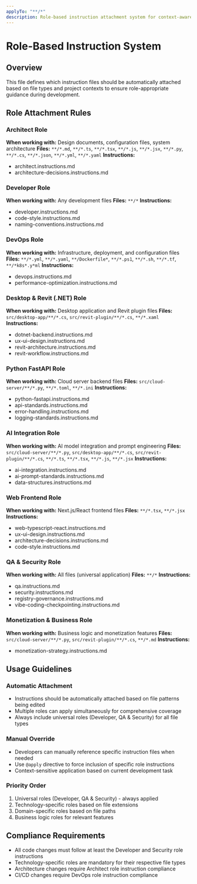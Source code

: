 ```yaml
---
applyTo: "**/*"
description: Role-based instruction attachment system for context-aware development across all file types.
---
```


# Role-Based Instruction System

## Overview
This file defines which instruction files should be automatically attached based on file types and project contexts to ensure role-appropriate guidance during development.

## Role Attachment Rules

### Architect Role
**When working with:** Design documents, configuration files, system architecture
**Files:** `**/*.md`, `**/*.ts`, `**/*.tsx`, `**/*.js`, `**/*.jsx`, `**/*.py`, `**/*.cs`, `**/*.json`, `**/*.yml`, `**/*.yaml`
**Instructions:**
- architect.instructions.md
- architecture-decisions.instructions.md

### Developer Role  
**When working with:** Any development files
**Files:** `**/*`
**Instructions:**
- developer.instructions.md
- code-style.instructions.md
- naming-conventions.instructions.md

### DevOps Role
**When working with:** Infrastructure, deployment, and configuration files
**Files:** `**/*.yml`, `**/*.yaml`, `**/Dockerfile*`, `**/*.ps1`, `**/*.sh`, `**/*.tf`, `**/*k8s*.y*ml`
**Instructions:**
- devops.instructions.md
- performance-optimization.instructions.md

### Desktop & Revit (.NET) Role
**When working with:** Desktop application and Revit plugin files
**Files:** `src/desktop-app/**/*.cs`, `src/revit-plugin/**/*.cs`, `**/*.xaml`
**Instructions:**
- dotnet-backend.instructions.md
- ux-ui-design.instructions.md
- revit-architecture.instructions.md
- revit-workflow.instructions.md

### Python FastAPI Role
**When working with:** Cloud server backend files
**Files:** `src/cloud-server/**/*.py`, `**/*.toml`, `**/*.ini`
**Instructions:**
- python-fastapi.instructions.md
- api-standards.instructions.md
- error-handling.instructions.md
- logging-standards.instructions.md

### AI Integration Role
**When working with:** AI model integration and prompt engineering
**Files:** `src/cloud-server/**/*.py`, `src/desktop-app/**/*.cs`, `src/revit-plugin/**/*.cs`, `**/*.ts`, `**/*.tsx`, `**/*.js`, `**/*.jsx`
**Instructions:**
- ai-integration.instructions.md
- ai-prompt-standards.instructions.md
- data-structures.instructions.md

### Web Frontend Role
**When working with:** Next.js/React frontend files
**Files:** `**/*.tsx`, `**/*.jsx`
**Instructions:**
- web-typescript-react.instructions.md
- ux-ui-design.instructions.md
- architecture-decisions.instructions.md
- code-style.instructions.md

### QA & Security Role
**When working with:** All files (universal application)
**Files:** `**/*`
**Instructions:**
- qa.instructions.md
- security.instructions.md
- registry-governance.instructions.md
- vibe-coding-checkpointing.instructions.md

### Monetization & Business Role
**When working with:** Business logic and monetization features
**Files:** `src/cloud-server/**/*.py`, `src/revit-plugin/**/*.cs`, `**/*.md`
**Instructions:**
- monetization-strategy.instructions.md

## Usage Guidelines

### Automatic Attachment
- Instructions should be automatically attached based on file patterns being edited
- Multiple roles can apply simultaneously for comprehensive coverage
- Always include universal roles (Developer, QA & Security) for all file types

### Manual Override
- Developers can manually reference specific instruction files when needed
- Use `@apply` directive to force inclusion of specific role instructions
- Context-sensitive application based on current development task

### Priority Order
1. Universal roles (Developer, QA & Security) - always applied
2. Technology-specific roles based on file extensions
3. Domain-specific roles based on file paths
4. Business logic roles for relevant features

## Compliance Requirements
- All code changes must follow at least the Developer and Security role instructions
- Technology-specific roles are mandatory for their respective file types
- Architecture changes require Architect role instruction compliance
- CI/CD changes require DevOps role instruction compliance